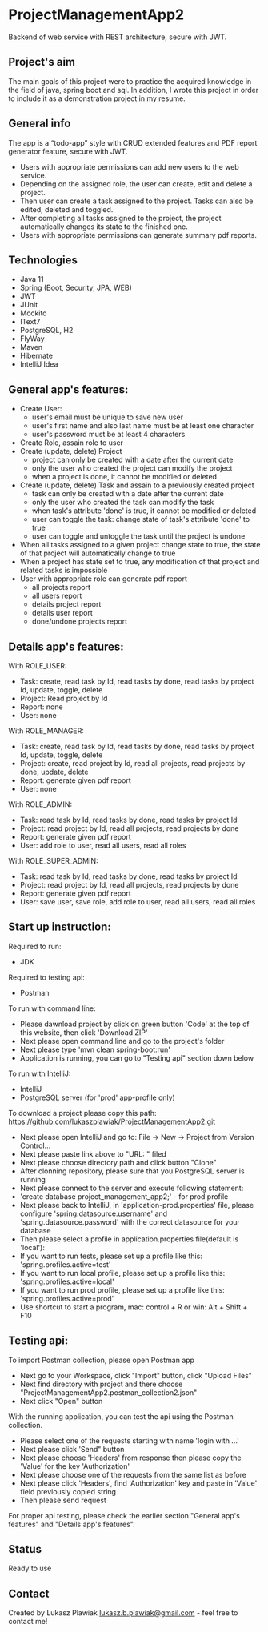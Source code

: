 # ProjectManagementApp2
Backend of web service with REST architecture, secure with JWT. 


## Project's aim
The main goals of this project were to practice the acquired knowledge in the field of java, spring boot and sql. In addition, I wrote this project in order to include it as a demonstration project in my resume.


## General info
The app is a “todo-app” style with CRUD extended features and PDF report generator feature, secure with JWT.
* Users with appropriate permissions can add new users to the web service.
* Depending on the assigned role, the user can create, edit and delete a project. 
* Then user can create a task assigned to the project. Tasks can also be edited, deleted and toggled.
* After completing all tasks assigned to the project, the project automatically changes its state to the finished one.
* Users with appropriate permissions can generate summary pdf reports.


## Technologies
* Java 11
* Spring (Boot, Security, JPA, WEB)
* JWT
* JUnit
* Mockito
* IText7
* PostgreSQL, H2
* FlyWay
* Maven
* Hibernate
* IntelliJ Idea


## General app's features:
* Create User: 
  - user's email must be unique to save new user
  - user's first name and also last name must be at least one character
  - user's password must be at least 4 characters
* Create Role, assain role to user
* Create (update, delete) Project
  - project can only be created with a date after the current date
  - only the user who created the project can modify the project
  - when a project is done, it cannot be modified or deleted
* Create (update, delete) Task and assain to a previously created project
  - task can only be created with a date after the current date
  - only the user who created the task can modify the task
  - when task's attribute 'done' is true, it cannot be modified or deleted
  - user can toggle the task: change state of task's attribute 'done' to true
  - user can toggle and untoggle the task until the project is undone
* When all tasks assigned to a given project change state to true,
the state of that project will automatically change to true
* When a project has state set to true, any modification of that project and related tasks is impossible 
* User with appropriate role can generate pdf report
  - all projects report
  - all users report
  - details project report
  - details user report
  - done/undone projects report


## Details app's features:
With ROLE_USER:
* Task: create, read task by Id, read tasks by done, read tasks by project Id, update, toggle, delete 
* Project: Read project by Id
* Report: none
* User: none

With ROLE_MANAGER:
* Task: create, read task by Id, read tasks by done, read tasks by project Id, update, toggle, delete 
* Project: create, read project by Id, read all projects, read projects by done, update, delete
* Report: generate given pdf report
* User: none

With ROLE_ADMIN:
* Task: read task by Id, read tasks by done, read tasks by project Id
* Project: read project by Id, read all projects, read projects by done
* Report: generate given pdf report
* User: add role to user, read all users, read all roles

With ROLE_SUPER_ADMIN:
* Task: read task by Id, read tasks by done, read tasks by project Id
* Project: read project by Id, read all projects, read projects by done
* Report: generate given pdf report
* User: save user, save role, add role to user, read all users, read all roles


## Start up instruction:
Required to run:
* JDK

Required to testing api:
* Postman


To run with command line:
* Please dawnload project by click on green button 'Code' at the top of this website, then click 'Download ZIP'
* Next please open command line and go to the project's folder
* Next please type 'mvn clean spring-boot:run'
* Application is running, you can go to "Testing api" section down below


To run with IntelliJ:
* IntelliJ 
* PostgreSQL server (for 'prod' app-profile only)

To download a project please copy this path: https://github.com/lukaszplawiak/ProjectManagementApp2.git 
* Next please open IntelliJ and go to: File -> New -> Project from Version Control...
* Next please paste link above to "URL: " filed
* Next please choose directory path and click button "Clone"
* After clonning repository, please sure that you PostgreSQL server is running
* Next please connect to the server and execute following statement:
* 'create database project_management_app2;' - for prod profile
* Next please back to IntelliJ, in 'application-prod.properties' file, please configure 'spring.datasource.username' and 'spring.datasource.password' with the correct datasource for your database
* Then please select a profile in application.properties file(default is 'local'):
* If you want to run tests, please set up a profile like this: 'spring.profiles.active=test'
* If you want to run local profile, please set up a profile like this: 'spring.profiles.active=local'
* If you want to run prod profile, please set up a profile like this: 'spring.profiles.active=prod'
* Use shortcut to start a program, mac: control + R or win: Alt + Shift + F10


## Testing api:

To import Postman collection, please open Postman app
* Next go to your Workspace, click "Import" button, click "Upload Files"
* Next find directory with project and there choose "ProjectManagementApp2.postman_collection2.json"
* Next click "Open" button

With the running application, you can test the api using the Postman collection.

* Please select one of the requests starting with name 'login with ...'
* Next please click 'Send" button
* Next please choose 'Headers' from response then please copy the 'Value' for the key 'Authorization'
* Next please choose one of the requests from the same list as before
* Next please click 'Headers', find 'Authorization' key and paste in 'Value' field previously copied string
* Then please send request

For proper api testing, please check the earlier section "General app's features" and "Details app's features".


## Status
Ready to use


## Contact
Created by Lukasz Plawiak lukasz.b.plawiak@gmail.com - feel free to contact me!
